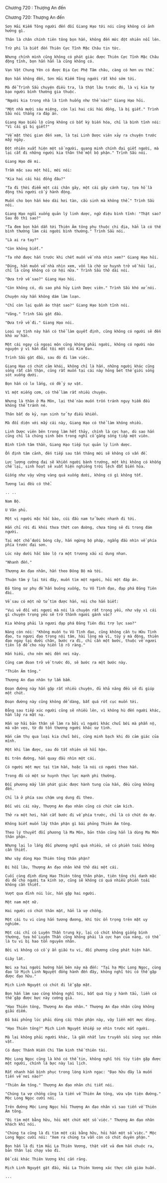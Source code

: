 




Chương 720 : Thượng An đến


Chương 720: Thượng An đến

	Sơn Hải Kiếm Tông người đến đối Giang Hạo tới nói cũng không có ảnh hưởng gì.

	Thân là chân chính tiên tông bọn hắn, không đến mức đột nhiên nổi lên.

	Trừ phi là biết đến Thiên Cực Tĩnh Mặc Châu tin tức.

	Nhưng chính mình cũng không có phát giác được Thiên Cực Tĩnh Mặc Châu động tĩnh, bọn hắn hẳn là cũng không có.

	Vạn Vật Chung Yên có được Địa Cực Phệ Tâm châu, càng có hơn ưu thế.

	Bọn hắn không đến, Sơn Hải Kiếm Tông người rất khó sớm tới.

	Mà để Trình Sầu chuyện điều tra, là thật lâu trước đó, là vị kia tự bạo người bình thường gia thuộc.

	"Người kia trong nhà là tình huống như thế nào?" Giang Hạo hỏi.

	"Một nhà mười sáu miệng, còn lại hai cái hài đồng, là bị giết." Trình Sầu nói thẳng ra đáp án.

	Giang Hạo biểu lộ cũng không có bất kỳ biến hóa, chỉ là bình tĩnh nói: "Vì cái gì bị giết?"

	"Về mặt thời gian đến xem, là tại Linh Dược viên xảy ra chuyện trước mấy ngày.

	Đột nhiên xuất hiện một số người, quang minh chính đại giết người, mà lại cắt đi những người kia thân thể một bộ phận." Trình Sầu nói.

	Giang Hạo đê mi.

	Trầm mặc sau một hồi, mới nói:

	"Kia hai cái hài đồng đâu?"

	"Ta đi thời điểm một cái chân gãy, một cái gãy cánh tay, tựa hồ là động thủ người cố ý hành động.

	Muốn cho bọn hắn kéo dài hơi tàn, cầu sinh mà không thể." Trình Sầu nói.

	Giang Hạo ngồi xuống quản lý linh dược, ngữ điệu bình tĩnh: "Thật sao? Sau đó thì sao?"

	"Ta đem bọn hắn dẫn tới Thiên Âm tông phụ thuộc chi địa, hẳn là có thể bình thường làm cái người bình thường." Trình Sầu nói.

	"Là ai ra tay?"

	"Còn không biết."

	"Ta nhớ được hắn trước khi chết muốn về nhà nhìn xem?" Giang Hạo hỏi.

	"Đúng, hắn muốn về nhà nhìn xem, vốn là chờ sư huynh trở về hỏi lại, chỉ là cũng không có cơ hội nữa." Trình Sầu thở dài nói.

	"Đưa trở về sao?" Giang Hạo hỏi.

	"Còn không có, dù sao phá hủy Linh Dược viên." Trình Sầu khó xử nói.

	Chuyện này hắn không dám làm loạn.

	"Chỉ còn lại quần áo thật sao?" Giang Hạo bình tĩnh nói.

	"Vâng." Trình Sầu gật đầu.

	"Đưa trở về đi." Giang Hạo nói.

	Loại sự tình này hắn có thể làm quyết định, cũng không có người sẽ đến khó xử hắn.

	Một cái ngay cả ngoại môn cũng không phải người, không có người nào nguyện ý vì hắn đắc tội một cái Kim Đan.

	Trình Sầu gật đầu, sau đó đi làm việc.

	Giang Hạo có chút cảm khái, không chỉ là hắn, những người khác cũng sống rất cẩn thận, cũng rất muốn tại cái này hỏng bét thế giới sống sót xuống dưới.

	Bọn hắn có lo lắng, có để ý sự vật.

	Vì một miếng cơm, có thể làm rất nhiều chuyện.

	Nhưng là thân ở Ma Môn, lại thế nào muốn trốn tránh nguy hiểm đều không thể tránh né.

	Thân bất do kỷ, nạn sinh tử tự điều khiển.

	Mà đối diện với mấy cái này, Giang Hạo có thể làm không nhiều.

	Linh Dược viên bên trong làm hết thảy, chính là cực hạn, dù sao hắn cũng chỉ là chúng sinh bên trong nghĩ cố gắng sống tiếp một viên.

	Bình tĩnh tâm thần, Giang Hạo tiếp tục quản lý linh dược.

	Ổn định tâm cảnh, đến tiếp sau tấn thăng mới sẽ không có vấn đề.

	Lực lượng cường đại sẽ khiến người bành trướng, một khi không có khống chế lại, sinh hoạt sẽ xuất hiện nghiêng trời lệch đất biến hóa.

	Giống như vậy vững vàng quá xuống dưới, không có gì không tốt.

	Tương lai đều có thể.

	.. ..

	Nam Bộ.

	U Vân phủ.

	Một vị người mặc hắc bào, cúi đầu nam tử bước nhanh đi tới.

	Hắn chỉ rời đi khói thưa thớt con đường, chưa từng sẽ đi trong đám người.

	Tại một chỗ dưới bóng cây, hắn ngừng bộ pháp, ngẩng đầu nhìn về phía phía trước đại sơn.

	Lúc này dưới hắc bào lộ ra một trương xấu xí dung nhan.

	"Nhanh đến."

	Thượng An đạo nhân, hắn theo Đông Bộ mà tới.

	Thuận tâm ý lại tới đây, muốn tìm một người, hỏi một đáp án.

	Đã từng sư phụ để hắn buông xuống, tu Vô Tình đạo, đạp phá Đăng Tiên đài.

	Về sau có một nữ tử tìm được hắn, nói cho hắn biết:

	"Vui vẻ đối với ngươi mà nói là chuyện rất trọng yếu, như vậy vì cái gì chuyện trọng yếu sẽ trở thành ngươi gánh vác?

	Kia không phải là ngươi đạp phá Đăng Tiên đài trợ lực sao?"

	Nàng còn nói: "Không muốn tu Vô Tình đạo, cũng không cần tu Hữu Tình đạo, tu ngươi đạo trong nội tâm, hài lòng mà vì, tùy ý mà động, thiên đạo ngay tại dưới chân, bước ra đi, chỉ cần một bước, thuộc về ngươi tiên lộ để cho này hiển lộ rõ ràng."

	Hắn hiểu, cho nên mới đến nơi này.

	Cũng cam đoan trở về trước đó, sẽ bước ra một bước này.

	"Thiên Âm tông."

	Thượng An đạo nhân tự lẩm bẩm.

	Đoạn đường này hắn gặp rất nhiều chuyện, đủ khả năng đều sẽ đi giúp một chút.

	Đoạn đường này cũng không dễ dàng, bất quá rốt cục muốn tới.

	Đằng sau tiếp xúc người cũng sẽ nhiều lên, vì không hù đến người khác, hắn lấy ra mặt nạ.

	Hắn sợ hãi bản thân sẽ làm ra bởi vì người khác chửi bới mà phẫn nộ, mà vặn vẹo, từ đó tổn thương người khác sự tình.

	Hắn cảm thụ qua loại kia chửi bới, cũng minh bạch khi đó cảm giác của mình.

	Một khi làm được, sau đó tất nhiên sẽ hối hận.

	Đi trên đường, hắn quay đầu nhìn một cái.

	Có người một mực tại tìm hắn, hoặc là nói có người theo hắn.

	Trong đó có một sư huynh thực lực mạnh phi thường.

	Đối phương mấy lần phát giác được hành tung của hắn, đều cũng không đến.

	Chỉ là ở phía sau chậm ung dung đi theo.

	Đối với cái này, Thượng An đạo nhân cũng có chút cảm kích.

	Thở ra một hơi, hắn cất bước đi về phía trước, chỉ là có chút do dự.

	Không biết muốn lấy thân phận gì bái phỏng Thiên Âm tông.

	Theo lý thuyết đối phương là Ma Môn, bản thân cũng hẳn là dùng Ma Môn thân phận.

	Nhưng lại lo lắng đối phương nghĩ quá nhiều, sẽ có phiền toái không cần thiết.

	Như vậy dùng Hạo Thiên tông thân phận?

	Đi hồi lâu, Thượng An đạo nhân khẽ thở dài một cái.

	Cuối cùng định dùng Hạo Thiên tông thân phận, tiên tông chi danh mặc dù để cho người ta kính sợ, cũng sẽ không có quá nhiều phiền toái không cần thiết.

	Vượt qua đỉnh núi lúc, hắn gặp hai người.

	Một nam một nữ.

	Hai người có chút thân mật, hẳn là vợ chồng.

	Một cái tu vi cùng hắn tương đương, khí tức ổn trọng trên mặt uy nghiêm.

	Một cái chỉ có Luyện Thần trung kỳ, lại có chút không giống bình thường, tựa hồ Luyện Thần cũng không phải là cực hạn của nàng, có thể là tu vi bị hao tổn nguyên nhân.

	Bởi vì không có cố ý ẩn giấu tu vi, đối phương cũng phát hiện hắn.

	Giây lát.

	Nơi xa hai người hướng hắn bên này mà đến: "Tại hạ Mộc Long Ngọc, cùng đạo lữ Mịch Linh Nguyệt đồng hành đến đây, không nghĩ tới có thể gặp được đạo hữu."

	Mịch Linh Nguyệt có chút đi lễ gặp mặt.

	Bọn hắn làm sao cũng không nghĩ tới, bất quá tùy ý hành tẩu, liền có thể gặp được bực này cường giả.

	"Hạo Thiên tông, Thượng An đạo nhân." Thượng An đạo nhân cũng không giấu diếm.

	Đã bái phỏng lúc phải dùng cái thân phận này, vậy liền một mực dùng.

	"Hạo Thiên tông?" Mịch Linh Nguyệt khiếp sợ nhìn trước mắt người.

	Mà lại không phải người khác, là gần nhất lưu truyền sôi sùng sục nhân vật.

	Có được Thánh Hiền Chi Tâm kinh thế thiên tài.

	Mộc Long Ngọc cũng là khó có thể tin, không nghĩ tới tùy tiện gặp được một người, chính là bực này lai lịch.

	Rất nhanh hắn bình phục trong lòng kinh ngạc: "Đạo hữu đây là muốn tiến về nơi nào?"

	"Thiên Âm tông." Thượng An đạo nhân chi tiết nói.

	"Chúng ta vợ chồng cũng là tiến về Thiên Âm tông, vừa vặn tiện đường." Mộc Long Ngọc cười nói.

	Trên đường Mộc Long Ngọc hỏi Thượng An đạo nhân vì sao tiến về Thiên Âm tông.

	"Đi tìm một bằng hữu, hỏi một chút một số việc." Thượng An đạo nhân khách khí nói.

	"Chúng ta cũng là đi tìm một cái bằng hữu, hỏi hắn một số việc." Mộc Long Ngọc cười nói: "Xem ra chúng ta vẫn còn có chút duyên phận."

	Bọn hắn là đi tìm Hải La Thiên Vương, thật vất vả đem hắn chuộc ra, bản thân lại chạy vào đi.

	Để cái khác Thiên Vương khí cắn răng.

	Mịch Linh Nguyệt gật đầu, Hải La Thiên Vương xác thực cần giáo huấn.

	...




